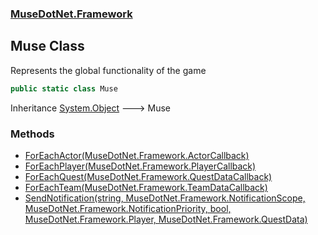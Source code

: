 ### [MuseDotNet.Framework](./MuseDotNet-Framework.md 'MuseDotNet.Framework')
## Muse Class
Represents the global functionality of the game  
```csharp
public static class Muse
```
Inheritance [System.Object](https://docs.microsoft.com/en-us/dotnet/api/System.Object 'System.Object') &#129106; Muse  
### Methods
- [ForEachActor(MuseDotNet.Framework.ActorCallback)](./Muse-ForEachActor(ActorCallback).md 'MuseDotNet.Framework.Muse.ForEachActor(MuseDotNet.Framework.ActorCallback)')
- [ForEachPlayer(MuseDotNet.Framework.PlayerCallback)](./Muse-ForEachPlayer(PlayerCallback).md 'MuseDotNet.Framework.Muse.ForEachPlayer(MuseDotNet.Framework.PlayerCallback)')
- [ForEachQuest(MuseDotNet.Framework.QuestDataCallback)](./Muse-ForEachQuest(QuestDataCallback).md 'MuseDotNet.Framework.Muse.ForEachQuest(MuseDotNet.Framework.QuestDataCallback)')
- [ForEachTeam(MuseDotNet.Framework.TeamDataCallback)](./Muse-ForEachTeam(TeamDataCallback).md 'MuseDotNet.Framework.Muse.ForEachTeam(MuseDotNet.Framework.TeamDataCallback)')
- [SendNotification(string, MuseDotNet.Framework.NotificationScope, MuseDotNet.Framework.NotificationPriority, bool, MuseDotNet.Framework.Player, MuseDotNet.Framework.QuestData)](./Muse-SendNotification(string_NotificationScope_NotificationPriority_bool_Player_QuestData).md 'MuseDotNet.Framework.Muse.SendNotification(string, MuseDotNet.Framework.NotificationScope, MuseDotNet.Framework.NotificationPriority, bool, MuseDotNet.Framework.Player, MuseDotNet.Framework.QuestData)')
